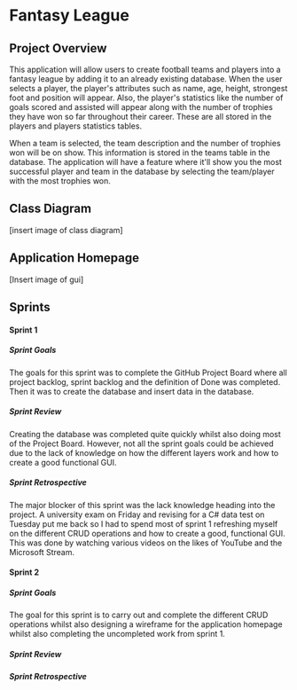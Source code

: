 # Fantasy League

## Project Overview

This application will allow users to create football teams and players into a fantasy league by  adding it to an already existing database. When the user selects a player, the player's attributes such as name, age, height, strongest foot and position will appear. Also, the player's statistics like the number of goals scored and assisted will appear along with the number of trophies they have won so far throughout their career. These are all stored in the players and players statistics tables.

When a team is selected, the team description and the number of trophies won will be on show. This information is stored in the teams table in the database. The application will have a feature where it'll show you the most successful player and team in the database by selecting the team/player with the most trophies won.

## Class Diagram

[insert image of class diagram]



## Application Homepage

[Insert image of gui]



## Sprints

#### Sprint 1

##### Sprint Goals

The goals for this sprint was to complete the GitHub Project Board where all project backlog, sprint backlog and the definition of Done was completed. Then it was to create the database and insert data in the database.

##### Sprint Review

Creating the database was completed quite quickly whilst also doing most of the Project Board. However, not all the sprint goals could be achieved due to the lack of knowledge on how the different layers work and how to create a good functional GUI.

##### Sprint Retrospective

The major blocker of this sprint was the lack knowledge heading into the project. A university exam on Friday and revising for a C# data test on Tuesday put me back so I had to spend most of sprint 1 refreshing myself on the different CRUD operations and how to create a good, functional GUI. This was done by watching various videos on the likes of YouTube and the Microsoft Stream.

#### Sprint 2

##### Sprint Goals

The goal for this sprint is to carry out and complete the different CRUD operations whilst also designing a wireframe for the application homepage whilst also completing the uncompleted work from sprint 1.

##### Sprint Review



##### Sprint Retrospective



